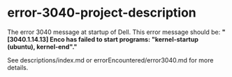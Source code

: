 # error-3040-project-description
The error 3040 message at startup of Dell.
This error message should be: **"[3040.1.14.13] Enco has failed to start programs: "kernel-startup (ubuntu), kernel-end"."**

See descriptions/index.md or errorEncountered/error3040.md for more details.
